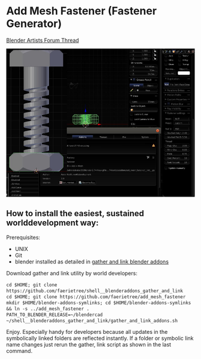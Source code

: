 Add Mesh Fastener (Fastener Generator)
====

<a href="https://blenderartists.org/forum/showthread.php?403122-Revival-Bolt-Factory-gt-Fastener-Factory-realtime-update-any-time&p=3075739#post3075739">Blender Artists Forum Thread</a>


<img src="present/fastener_factory_enable_and_gui_location.jpg" alt="" title="Examples, enable & GUI settings location"/>


How to install the easiest, sustained worlddevelopment way:
---
Prerequisites:
* UNIX
* Git
* blender installed as detailed in [gather and link blender addons](http://github.com/faerietree/shell__blenderaddons_gather_and_link)

Download gather and link utility by world developers:

    cd $HOME; git clone https://github.com/faerietree/shell__blenderaddons_gather_and_link
    cd $HOME; git clone https://github.com/faerietree/add_mesh_fastener
    mkdir $HOME/blender-addons-symlinks; cd $HOME/blender-addons-symlinks && ln -s ../add_mesh_fastener .
    PATH_TO_BLENDER_RELEASE=~/blendercad ~/shell__blenderaddons_gather_and_link/gather_and_link_addons.sh


Enjoy. Especially handy for developers because all updates in the symbolically linked folders are reflected instantly. If a folder or symbolic link name changes just rerun the gather, link script as shown in the last command.


